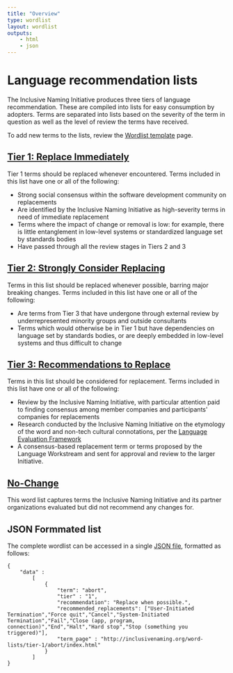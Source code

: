 ```yaml
---
title: "Overview"
type: wordlist
layout: wordlist
outputs:
    - html
    - json
---
```


# Language recommendation lists 

The Inclusive Naming Initiative produces three tiers of language recommendation. These are compiled into lists for easy consumption by adopters. Terms are separated into lists based on the severity of the term in question as well as the level of review the terms have received.

To add new terms to the lists, review the [Wordlist template](/word-lists/template/) page.





## [Tier 1: Replace Immediately](/word-lists/tier-1/)

Tier 1 terms should be replaced whenever encountered. 
Terms included in this list have one or all of the following: 

- Strong social consensus within the software development community on replacements
- Are identified by the Inclusive Naming Initiative as high-severity terms in need of immediate replacement 
- Terms where the impact of change or removal is low: for example, there is little entanglement in low-level systems or standardized language set by standards bodies
- Have passed through all the review stages in Tiers 2 and 3

## [Tier 2: Strongly Consider Replacing](/word-lists/tier-2/)

Terms in this list should be replaced whenever possible, barring major breaking changes.
Terms included in this list have one or all of the following:

- Are terms from Tier 3 that have undergone through external review by underrepresented minority groups and outside consultants 
- Terms which would otherwise be in Tier 1 but have dependencies on language set by standards bodies, or are deeply embedded in low-level systems and thus difficult to change

## [Tier 3: Recommendations to Replace](/word-lists/tier-3/)

Terms in this list should be considered for replacement. 
Terms included in this list have one or all of the following:

- Review by the Inclusive Naming Initiative, with particular attention paid to finding consensus among member companies and participants' companies for replacements
- Research conducted by the Inclusive Naming Initiative on the etymology of the word and non-tech cultural connotations, per the [Language Evaluation Framework](https://inclusivenaming.org/language/evaluation-framework/)
- A consensus-based replacement term or terms proposed by the Language Workstream and sent for approval and review to the larger Initiative.

## [No-Change](/word-lists/no-change/)

This word list captures terms the Inclusive Naming Initiative and its partner organizations evaluated but did not recommend any changes for. 


## JSON Formmated list

The complete wordlist can be accessed in a single [JSON file](/word-lists/index.json), formatted as follows:

```
{
    "data" : 
        [
            {
                "term": "abort",
                "tier" : "1",
                "recommendation": "Replace when possible.",
                "recommended_replacements": ["User-Initiated Termination","Force quit","Cancel","System-Initiated Termination","Fail","Close (app, program, connection)","End","Halt","Hard stop","Stop (something you triggered)"],
                "term_page" : "http://inclusivenaming.org/word-lists/tier-1/abort/index.html"
            }
        ]
}
```